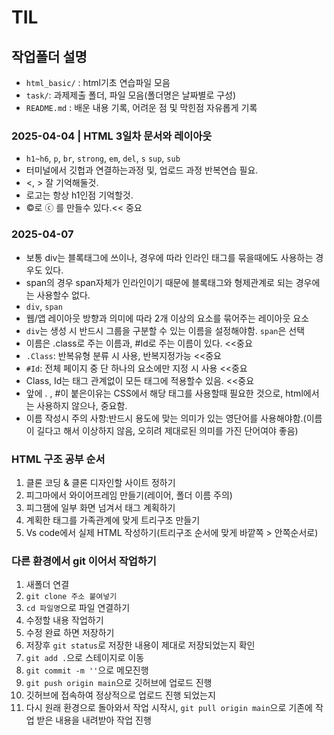 # TIL
## 작업폴더 설명
* `html_basic/` : html기초 연습파일 모음
* `task/`: 과제제출 폴더, 파일 모음(폴더명은 날짜별로 구성)
* `README.md` : 배운 내용 기록, 어려운 점 및 막힌점 자유롭게 기록
### 2025-04-04 | HTML 3일차 문서와 레이아웃
* `h1~h6`, `p`, `br`, `strong`, `em`, `del`, `s` `sup`, `sub`
* 터미널에서 깃헙과 연결하는과정 및, 업로드 과정 반복연습 필요.
* &lt;, &gt; 잘 기억해둘것.
* 로고는 항상 h1인점 기억할것.
* &copy;로 ⓒ 를 만들수 있다.<< 중요
### 2025-04-07
* 보통 div는 블록태그에 쓰이나, 경우에 따라 인라인 태그를 묶을때에도 사용하는 경우도 있다. 
* span의 경우 span자체가 인라인이기 때문에 블록태그와 형제관계로 되는 경우에는 사용할수 없다.
* `div`, `span`
* 웹/앱 레이아웃 방향과 의미에 따라 2개 이상의 요소를 묶어주는 레이아웃 요소
* `div`는 생성 시 반드시 그룹을 구분할 수 있는 이름을 설정해야함. `span`은 선택
* 이름은 .class로 주는 이름과, #Id로 주는 이름이 있다. <<중요
* `.Class`: 반복유형 분류 시 사용, 반복지정가능 <<중요
* `#Id`: 전체 페이지 중 단 하나의 요소에만 지정 시 사용 <<중요
* Class, Id는 태그 관계없이 모든 태그에 적용할수 있음. <<중요
* 앞에 . , #이 붙은이유는 CSS에서 해당 태그를 사용할때 필요한 것으로, html에서는 사용하지 않으나, 중요함.
* 이름 작성시 주의 사항:반드시 용도에 맞는 의미가 있는 영단어를 사용해야함.(이름이 길다고 해서 이상하지 않음, 오히려 제대로된 의미를 가진 단어여야 좋음)
### HTML 구조 공부 순서
1. 클론 코딩 & 클론 디자인할 사이트 정하기
2. 피그마에서 와이어프레임 만들기(레이어, 폴더 이름 주의)
3. 피그잼에 일부 화면 넘겨서 태그 계획하기
4. 계획한 태그를 가족관계에 맞게 트리구조 만들기
5. Vs code에서 실제 HTML 작성하기(트리구조 순서에 맞게 바깥쪽 > 안쪽순서로)
### 다른 환경에서 git 이어서 작업하기
1. 새폴더 연결
2. `git clone 주소 붙여넣기`
3. `cd 파일명`으로 파일 연결하기
4. 수정할 내용 작업하기
5. 수정 완료 하면 저장하기
6. 저장후 `git status`로 저장한 내용이 제대로 저장되었는지 확인
7. `git add .`으로 스테이지로 이동
8. `git commit -m ''`으로 메모진행
9. `git push origin main`으로 깃허브에 업로드 진행
10. 깃허브에 접속하여 정상적으로 업로드 진행 되었는지 
11. 다시 원래 환경으로 돌아와서 작업 시작시, `git pull origin main`으로 기존에 작업 받은 내용을 내려받아 작업 진행
